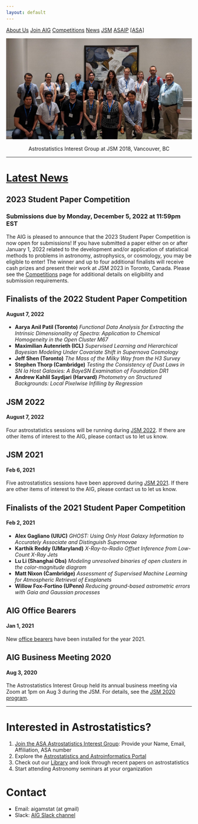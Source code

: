 ```yaml
---
layout: default
---
```




<a href="./about_us.html" class="btn">About Us</a>
<a href="./join.html" class="btn">Join AIG</a>
<a href="./competition/" class="btn">Competitions</a>
<a href="./news.html" class="btn">News</a>
<a href="./jsm2022/index.html" class="btn">JSM</a>
<a href="./ASAIP/index.html" class="btn">ASAIP</a>
<a href="https://www.amstat.org" class="btn">[ASA]</a>

![AIG @JSM 2018](./images/jsm_astrostat_meeting.jpg)
<p style="text-align: center;">Astrostatistics Interest Group at JSM 2018, Vancouver, BC </p>


---
# [Latest News](./news.html)

## 2023 Student Paper Competition
### Submissions due by Monday, December 5, 2022 at 11:59pm EST
The AIG is pleased to announce that the 2023 Student Paper Competition is now open for submissions! If you have submitted a paper either on or after January 1, 2022 related to the development and/or application of statistical methods to problems in astronomy, astrophysics, or cosmology, you may be eligible to enter! The winner and up to four additional finalists will receive cash prizes and present their work at JSM 2023 in Toronto, Canada. Please see the <a href="./competition/">Competitions</a> page for additional details on eligibility and submission requirements.

## Finalists of the 2022 Student Paper Competition
#### August 7, 2022
- **Aarya Anil Patil (Toronto)** *Functional Data Analysis for Extracting the Intrinsic Dimensionality of Spectra: Application to Chemical Homogeneity in the Open Cluster M67*
- **Maximilian Autenrieth (ICL)** *Supervised Learning and Hierarchical Bayesian Modeling Under Covariate Shift in Supernova Cosmology*
- **Jeff Shen (Toronto)** *The Mass of the Milky Way from the H3 Survey*
- **Stephen Thorp (Cambridge)** *Testing the Consistency of Dust Laws in SN Ia Host Galaxies: A BayeSN Examination of Foundation DR1*
- **Andrew Kahlil Saydjari (Harvard)** *Photometry on Structured Backgrounds: Local Pixelwise Infilling by Regression*

## JSM 2022
#### August 7, 2022
Four astrostatistics sessions will be running during [JSM 2022](./jsm2022/index.html). If there are other items of interest to the AIG, please contact us to let us know.

## JSM 2021
#### Feb 6, 2021
Five astrostatistics sessions have been approved during [JSM 2021](./jsm2021/index.html).  If there are other items of interest to the AIG, please contact us to let us know.

## Finalists of the 2021 Student Paper Competition
#### Feb 2, 2021
- **Alex Gagliano (UIUC)** *GHOST: Using Only Host Galaxy Information to Accurately Associate and Distinguish Supernovae*
- **Karthik Reddy (UMaryland)** *X-Ray-to-Radio Offset Inference from Low-Count X-Ray Jets*
- **Lu Li (Shanghai Obs)** *Modeling unresolved binaries of open clusters in the color-magnitude diagram*
- **Matt Nixon (Cambridge)** *Assessment of Supervised Machine Learning for Atmospheric Retrieval of Exoplanets*
- **Willow Fox-Fortino (UPenn)** *Reducing ground-based astrometric errors with Gaia and Gaussian processes*

## AIG Office Bearers
#### Jan 1, 2021
New [office bearers](./about_us.html#officers) have been installed for the year 2021.

## AIG Business Meeting 2020
#### Aug 3, 2020
The Astrostatistics Interest Group held its annual business meeting via Zoom at 1pm on Aug 3 during the JSM.  For details, see the [JSM 2020 program](./jsm2020/index.html#aig-business-meeting).

---

# Interested in Astrostatistics?

1. [Join the ASA Astrostatistics Interest Group](./join.html): Provide your Name, Email, Affiliation, ASA number 
2. Explore the [Astrostatistics and Astroinformatics Portal](https://asaip.psu.edu/)
3. Check out our [Library]() and look through recent papers on astrostatistics
4. Start attending Astronomy seminars at your organization

# Contact

- Email: aigamstat (at gmail)
- Slack: [AIG Slack channel](https://astrostatisti-dzq6013.slack.com/archives/C011GJMLLET)
